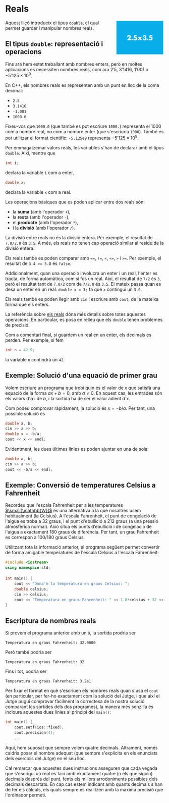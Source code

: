 # Reals

<img src='././nombres-reals.png' style='height: 8em; float: right; margin: 0 0 1em 1em;'/>

Aquest lliçó introdueix el tipus `double`,
el qual permet guardar i manipular nombres reals.

## El tipus `double`: representació i operacions

Fins ara hem estat treballant amb nombres enters,
però en moltes aplicacions es necessiten nombres reals,
com ara $2'5$, $3'1416$, $1'001$ o $-5'125\times10^9$.

En C++, els nombres reals es representen amb un punt en lloc de la coma decimal:

-   `2.5`
-   `3.1416`
-   `-1.001`
-   `1000.0`

Fixeu-vos que `1000.0` (que també es pot escriure `1000.`)
representa el $1000$ com a nombre real, no com a nombre enter
(que s'escriuria `1000`).
També es pot utilitzar el format científic: `-5.125e9` representa $-5'125\times10^9$.

Per emmagatzemar valors reals, les variables s'han de declarar
amb el tipus `double`. Així, mentre que

```c++
int i;

```

declara la variable `i` com a enter,

```c++
double x;
```

declara la variable `x` com a real.

Les operacions bàsiques que es poden aplicar entre dos reals són:

-   la **suma** (amb l'operador `+`),
-   la **resta** (amb l'operador `-`),
-   el **producte** (amb l'operador `*`),
-   i la **divisió** (amb l'operador `/`).

La divisió entre reals no és la divisió entera.
Per exemple, el resultat de `7.0/2.0` és `3.5`.
A més, els reals no tenen cap operació similar al residu de la divisió entera.

Els reals també es poden comparar amb `==`, `!=`, `<`, `<=`, `>` i `>=`.
Per exemple, el resultat de `3.4 >= 5.8` és `false`.

Addicionalment, quan una operació involucra un enter i un real,
l'enter es tracta, de forma automàtica, com si fos un real.
Així, el resultat de `7/2` és `3`,
però el resultat tant de `7.0/2` com de `7/2.0` és `3.5`.
El mateix passa quan es desa un enter en un real:
`double x = 3;` fa que `x` contingui un `3.0`.

Els reals també es poden llegir amb `cin` i escriure amb `cout`,
de la mateixa forma que els enters.

La referència sobre [els reals](/ip/referencies/doubles.html)
dóna més detalls sobre totes aquestes operacions.
En particular, es posa en relleu que els `double` tenen problemes de precisió.

Com a comentari final, si guardem un real en un enter, els decimals es perden.
Per exemple, si fem

```c++
int n = 42.9;
```

la variable `n` contindrà un `42`.

## Exemple: Solució d'una equació de primer grau

Volem escriure un programa que trobi quin és el valor de $x$
que satisfà una equació de la forma $ax+b=0$, amb $a \ne 0$.
En aquest cas, les entrades són els valors d'$a$ i de $b$,
i la sortida ha de ser el valor adient d'$x$.

Com podeu comprovar ràpidament, la solució és $x=-b/a$.
Per tant, una possible solució és

```c++
double a, b;
cin >> a >> b;
double x = -b/a;
cout << x << endl;
```

Evidentment, les dues últimes línies es poden ajuntar en una de sola:

```c++
double a, b;
cin >> a >> b;
cout << -b/a << endl;
```

## Exemple: Conversió de temperatures Celsius a Fahrenheit

Recordeu que l'escala Fahrenheit per a les temperatures
[$\small[\mathbb{W}]$](https://ca.wikipedia.org/wiki/Grau_Fahrenheit)
és una alternativa a la que nosaltres usem habitualment (la Celsius).
A l'escala Fahrenheit,
el punt de congelació de l'aigua es troba a 32 graus,
i el punt d'ebullició a 212 graus (a una pressió atmosfèrica normal).
Això situa els punts d’ebullició i de congelació de l'aigua
a exactament 180 graus de diferència.
Per tant, un grau Fahrenheit es correspon a 100/180 graus Celsius.

Utilitzant tota la informació anterior,
el programa següent permet convertir de forma amigable
temperatures de l'escala Celsius a l'escala Fahrenheit:

```c++
#include <iostream>
using namespace std;

int main() {
    cout << "Dona'm la temperatura en graus Celsius: ";
    double celsius;
    cin >> celsius;
    cout << "Temperatura en graus Fahrenheit: " << 1.8*celsius + 32 << endl;
}
```

## Escriptura de nombres reals

Si provem el programa anterior amb un `0`, la sortida prodria ser

```c++text
Temperatura en graus Fahrenheit: 32.0000
```

Però també podria ser

```c++text
Temperatura en graus Fahrenheit: 32
```

Fins i tot, podria ser

```c++text
Temperatura en graus Fahrenheit: 3.2e1
```

Per fixar el format en què s'escriuen els nombres reals quan s'usa el `cout`
(en particular, per fer-ho exactament com la solució del Jutge,
i que així el Jutge pugui comprovar fàcilment
la correctesa de la nostra solució comparant les sortides dels dos programes),
la manera més senzilla és incloure aquestes dues línies al principi del `main()`:

```c++
int main() {
    cout.setf(ios::fixed);
    cout.precision(4);
    ...
```

Aquí, hem suposat que sempre volem quatre decimals.
Altrament, només caldria posar el nombre adequat
(que sempre s'explicita en els enunciats dels exercicis del Jutge)
en el seu lloc.

Cal remarcar que aquestes dues instrucions asseguren
que cada vegada que s'escrigui un real
es faci amb exactament quatre (o els que siguin) decimals després del punt,
fents els millors arrodoniments possibles dels decimals descartats.
En cap cas estem indicant amb quants decimals s'han de fer els càlculs,
els quals sempre es realitzen amb la màxima precisió que l'ordinador permeti.

<Autors autors="jpetit roura"/>
